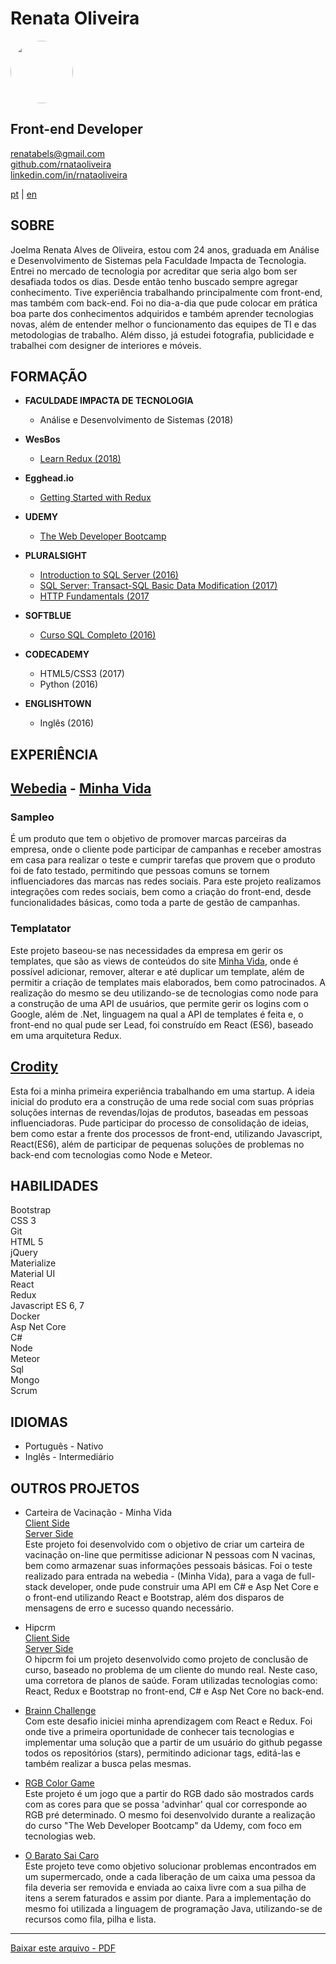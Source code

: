 # **Renata Oliveira**

<img src="https://avatars2.githubusercontent.com/u/17580197?s=400&u=4448fcb4f41463ce9ab04befb337411454070a37&v=4" style="border-radius: 50%;" width="100px"/>

## Front-end Developer  

renatabels@gmail.com  
[github.com/rnataoliveira](https://github.com/rnataoliveira/)  
[linkedin.com/in/rnataoliveira](https://www.linkedin.com/in/rnataoliveira/)

<a href="https://rnataoliveira.github.io/resume/">pt</a> | <a href="https://rnataoliveira.github.io/resume/readme-en">en</a>

## **SOBRE**
Joelma Renata Alves de Oliveira, estou com 24 anos, graduada em Análise e Desenvolvimento de Sistemas pela Faculdade Impacta de Tecnologia. Entrei no mercado de tecnologia por acreditar que seria algo bom ser desafiada todos os dias. Desde então tenho buscado sempre agregar conhecimento. Tive experiência trabalhando principalmente com front-end, mas também com back-end. Foi no dia-a-dia que pude colocar em prática boa parte dos conhecimentos adquiridos e também aprender tecnologias novas, além de entender melhor o funcionamento das equipes de TI e das metodologias de trabalho.
Além disso, já estudei fotografia, publicidade e trabalhei com designer de interiores e móveis.

## **FORMAÇÃO**
- **FACULDADE IMPACTA DE TECNOLOGIA**
  - Análise e Desenvolvimento de Sistemas (2018)

- **WesBos**  
  - [Learn Redux (2018)](https://courses.wesbos.com/account/access/5a5f67c3d70b6b62cecad30b)

- **Egghead.io**  
  - [Getting Started with Redux](https://egghead.io/courses/getting-started-with-redux)

- **UDEMY**
  - [The Web Developer Bootcamp](https://www.udemy.com/the-web-developer-bootcamp/learn/v4/overview)

- **PLURALSIGHT**
  - [Introduction to SQL Server (2016)](https://github.com/rnataoliveira/resume/blob/master/certificates/CertificateIntroductionToSQLServer.pdf)
  - [SQL Server: Transact-SQL Basic Data Modification (2017)](https://github.com/rnataoliveira/resume/blob/master/certificates/SQLServer-Transact-SQL%20Basic%20Data%20Modification.pdf)
  - [HTTP Fundamentals (2017](https://github.com/rnataoliveira/resume/blob/master/certificates/HTTPFundamentals.pdf)

- **SOFTBLUE**
  - [Curso SQL Completo (2016)](https://github.com/rnataoliveira/resume/blob/master/certificates/CURSO-SQL.pdf)

- **CODECADEMY**
  - HTML5/CSS3 (2017)
  - Python (2016)

- **ENGLISHTOWN**
  - Inglês (2016)

## **EXPERIÊNCIA**

## **[Webedia](http://www.webedia.com.br/) - [Minha Vida](https://minhavida.com.br/)**

### **Sampleo**
É um produto que tem o objetivo de promover marcas parceiras da empresa, onde o cliente pode participar de campanhas e receber amostras em casa para realizar o teste e cumprir tarefas que provem que o produto foi de fato testado, permitindo que pessoas comuns se tornem influenciadores das marcas nas redes sociais. Para este projeto realizamos integrações com redes sociais, bem como a criação do front-end, desde funcionalidades básicas, como toda a parte de gestão de campanhas.

### **Templatator**
Este projeto baseou-se nas necessidades da empresa em gerir os templates, que são as views de conteúdos do site [Minha Vida](https://minhavida.com.br/), onde é possível adicionar, remover, alterar e até duplicar um template, além de permitir a criação de templates mais elaborados, bem como patrocinados. A realização do mesmo se deu utilizando-se de tecnologias como node para a construção de uma API de usuários, que permite gerir os logins com o Google, além de .Net, linguagem na qual a API de templates é feita e, o front-end no qual pude ser Lead, foi construído em React (ES6), baseado em uma arquitetura Redux.

## **[Crodity](https://www.crodity.com/)**
  Esta foi a minha primeira experiência trabalhando em uma startup. A ideia inicial do produto era a construção de uma rede social com suas próprias soluções internas de revendas/lojas de produtos, baseadas em pessoas influenciadoras. Pude participar do processo de consolidação de ideias, bem como estar a frente dos processos de front-end, utilizando Javascript, React(ES6), além de participar de pequenas soluções de problemas no back-end com tecnologias como Node e Meteor.

## **HABILIDADES**

Bootstrap  
CSS 3  
Git  
HTML 5  
jQuery  
Materialize  
Material UI  
React  
Redux  
Javascript
ES 6, 7  
Docker  
Asp Net Core  
C#  
Node  
Meteor   
Sql  
Mongo  
Scrum

## **IDIOMAS**

- Português - Nativo
- Inglês - Intermediário

## **OUTROS PROJETOS**

- Carteira de Vacinação - Minha Vida  
  [Client Side](https://github.com/rnataoliveira/code-challenge/tree/master/client)  
  [Server Side](https://github.com/rnataoliveira/code-challenge/tree/master/server)  
  Este projeto foi desenvolvido com o objetivo de criar um carteira de vacinação on-line que permitisse adicionar N pessoas com N vacinas, bem como armazenar suas informações pessoais básicas. Foi o teste realizado para entrada na webedia - (Minha Vida), para a vaga de full-stack developer, onde pude construir uma API em C# e Asp Net Core e o front-end utilizando React e Bootstrap, além dos disparos de mensagens de erro e sucesso quando necessário.

- Hipcrm  
  [Client Side](https://github.com/rnataoliveira/hipcrm-client)  
  [Server Side](https://github.com/rnataoliveira/hipcrm-server)  
   O hipcrm foi um projeto desenvolvido como projeto de conclusão de curso, baseado no problema de um cliente do mundo real. Neste caso, uma corretora de planos de saúde.
  Foram utilizadas tecnologias como: React, Redux e Bootstrap no front-end, C# e Asp Net Core no back-end.  

* [Brainn Challenge](https://github.com/rnataoliveira/challenge/tree/master/resolution)  
   Com este desafio iniciei minha aprendizagem com React e Redux. Foi onde tive a primeira oportunidade de conhecer tais tecnologias e implementar uma solução que a partir de um usuário do github pegasse todos os repositórios (stars), permitindo adicionar tags, editá-las e também realizar a busca pelas mesmas.

- [RGB Color Game](https://rnataoliveira.github.io/rgb-color-game/)  
   Este projeto é um jogo que a partir do RGB dado são mostrados cards com as cores para que se possa 'advinhar' qual cor corresponde ao RGB pré determinado. O mesmo foi desenvolvido durante a realização do curso "The Web Developer Bootcamp" da Udemy, com foco em tecnologias web.

* [O Barato Sai Caro](https://github.com/rnataoliveira/o-barato-sai-caro-ltda)  
  Este projeto teve como objetivo solucionar problemas encontrados em um supermercado, onde a cada liberação de um caixa uma pessoa da fila deveria ser removida e enviada ao caixa livre com a sua pilha de itens a serem faturados e assim por diante. Para a implementação do mesmo foi utilizada a linguagem de programação Java, utilizando-se de recursos como fila, pilha e lista.

---
[Baixar este arquivo - PDF](https://gitprint.com/rnataoliveira/resume/blob/master/readme.md?download)